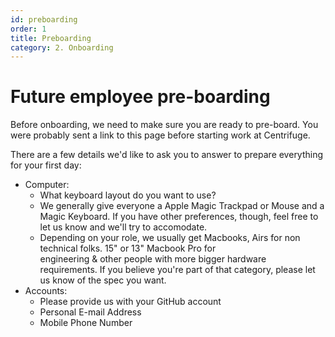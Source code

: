 ```yaml
---
id: preboarding
order: 1
title: Preboarding
category: 2. Onboarding
---
```


# Future employee pre-boarding

Before onboarding, we need to make sure you are ready to pre-board. You were probably sent a
link to this page before starting work at Centrifuge.

There are a few details we'd like to ask you to answer to prepare everything for your first day:

- Computer:
  - What keyboard layout do you want to use?
  - We generally give everyone a Apple Magic Trackpad or Mouse and a Magic Keyboard. If you have
    other preferences, though, feel free to let us know and we'll try to accomodate.
  - Depending on your role, we usually get Macbooks, Airs for non technical folks. 15" or 13" Macbook Pro for \
    engineering & other people with more bigger hardware requirements. If you believe you're part of that category,
    please let us know of the spec you want.
- Accounts:
  - Please provide us with your GitHub account
  - Personal E-mail Address
  - Mobile Phone Number
